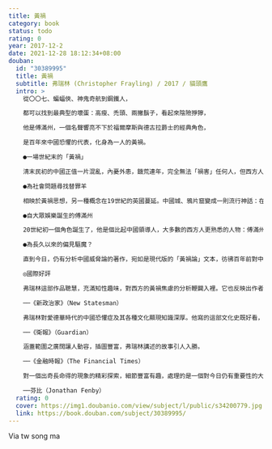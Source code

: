 ```yaml
---
title: 黃禍
category: book
status: todo
rating: 0
year: 2017-12-2
date: 2021-12-28 18:12:34+08:00
douban:
  id: "30389995"
  title: 黃禍
  subtitle: 弗瑞林 (Christopher Frayling) / 2017 / 貓頭鷹
  intro: >
    從〇〇七、蝙蝠俠、神鬼奇航到鋼鐵人，

    都可以找到最典型的壞蛋：高瘦、禿頭、兩撇鬍子，看起來陰險猙獰，

    他是傅滿州，一個名聲響亮不下於福爾摩斯與德古拉爵士的經典角色，

    是百年來中國恐懼的代表，化身為一人的黃禍。

    ●一場世紀末的「黃禍」

    清末民初的中國正值一片混亂，內憂外患，饑荒連年，完全無法「禍害」任何人，但西方人卻偏偏在這個時候把中國人看成一種威脅，理由讓人百思不解。但更讓人不解的是，這個「黃禍」思想為什麼會那麼根深蒂固，乃至到了二十一世紀的今日，中國人的形象繼續受到扭曲，屢屢受到散播電腦病毒、製造空氣汙染和操縱匯率者的指控。

    ●為社會問題尋找替罪羊

    相映於黃禍思想，另一種概念在19世紀的英國蔓延。中國城、鴉片窟變成一則流行神話：在狄更斯的筆下，鴉片館不是一個社交場所，而化身為罪惡的淵藪。這個形象影響深遠且深植人心，最終與各種對中國人的看法混合在一起：吃醋（不甘心於英國女人被中國男人娶走）、宗教恐懼（「面目可憎的神像」和「古怪」的出殯儀式）、飲食偏見（吃狗肉、貓肉和老鼠肉是不正常）和尋找替罪羊心理（為船員的大量失業、凌亂的街道和堆積如山的垃圾另找理由）。

    ●自大眾娛樂誕生的傅滿州

    20世紀初一個角色誕生了，他是個比起中國領導人，大多數的西方人更熟悉的人物：傅滿州。這個英國作家羅默筆下的反派角色，其高大的外型、狡詐聰明的特質，百年來被反覆重現：〇〇七系列的反派取材於傅滿州的不同特質，好萊塢電影中需要的東方壞蛋屢屢是傅滿州的變形。羅默當年利用「黃禍」與「中國城」想像所創造的傅滿州形象，成為跨世紀偏見的代表人物，比起抽象概念，這個視覺化的形象更容易傳播久遠。

    ●為長久以來的偏見驅魔？

    直到今日，仍有分析中國威脅論的著作，宛如是現代版的「黃禍論」文本，彷彿百年前對中國人口數量、軍事力量、經濟發展的諸多恐懼從未遠離。本書從小說、舞台劇、電視影集、電影等大眾文化切入，從對中國人的異化想像討論到恐懼東方的擬人化。直到今日，我們在無數影視文化中看見的傅滿州正是「黃禍」概念的凝結化身，是中國恐懼的最佳代表，而本書便是希望為所有冠冕堂皇的論述和娛樂十足的通俗成見「驅魔」。

    ◎國際好評

    弗瑞林這部作品聰慧，充滿知性趣味，對西方的黃禍焦慮的分析鞭闢入裡。它也反映出作者對有潛在豐饒性的題材獨具慧眼。

    ──《新政治家》（New Statesman）

    弗瑞林對愛德華時代的中國恐懼症及其各種文化顯現知識深厚。他寫的這部文化史既好看，又包含許多精彩插圖（包括古早的明信片、書籍封面、海報、電影劇照和漫畫）……弗瑞林把一段可恥的種族歧視歷史娓娓道來，又提醒我們，別以為同樣的心態已不復存在。

    ──《衛報》（Guardian）

    涵蓋範圍之廣闊讓人動容，插圖豐富，弗瑞林講述的故事引人入勝。

    ──《金融時報》（The Financial Times）

    對一個出奇長命得的現象的精彩探索，細節豐富有趣，處理的是一個對今日仍有重要性的大課題。

    ──芬比（Jonathan Fenby）
  rating: 0
  cover: https://img1.doubanio.com/view/subject/l/public/s34200779.jpg
  link: https://book.douban.com/subject/30389995/
---
```


Via tw song ma
